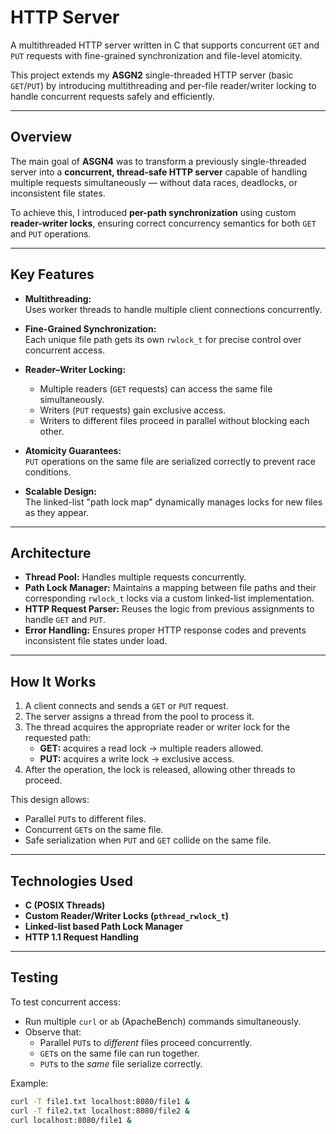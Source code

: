 # HTTP Server

A multithreaded HTTP server written in C that supports concurrent `GET` and `PUT` requests with fine-grained synchronization and file-level atomicity.  

This project extends my **ASGN2** single-threaded HTTP server (basic `GET`/`PUT`) by introducing multithreading and per-file reader/writer locking to handle concurrent requests safely and efficiently.

---

## Overview

The main goal of **ASGN4** was to transform a previously single-threaded server into a **concurrent, thread-safe HTTP server** capable of handling multiple requests simultaneously — without data races, deadlocks, or inconsistent file states.  

To achieve this, I introduced **per-path synchronization** using custom **reader-writer locks**, ensuring correct concurrency semantics for both `GET` and `PUT` operations.

---

## Key Features

- **Multithreading:**  
  Uses worker threads to handle multiple client connections concurrently.

- **Fine-Grained Synchronization:**  
  Each unique file path gets its own `rwlock_t` for precise control over concurrent access.

- **Reader–Writer Locking:**  
  - Multiple readers (`GET` requests) can access the same file simultaneously.  
  - Writers (`PUT` requests) gain exclusive access.  
  - Writers to different files proceed in parallel without blocking each other.

- **Atomicity Guarantees:**  
  `PUT` operations on the same file are serialized correctly to prevent race conditions.  

- **Scalable Design:**  
  The linked-list "path lock map" dynamically manages locks for new files as they appear.

---

## Architecture

- **Thread Pool:** Handles multiple requests concurrently.  
- **Path Lock Manager:** Maintains a mapping between file paths and their corresponding `rwlock_t` locks via a custom linked-list implementation.  
- **HTTP Request Parser:** Reuses the logic from previous assignments to handle `GET` and `PUT`.  
- **Error Handling:** Ensures proper HTTP response codes and prevents inconsistent file states under load.  

---

## How It Works

1. A client connects and sends a `GET` or `PUT` request.  
2. The server assigns a thread from the pool to process it.  
3. The thread acquires the appropriate reader or writer lock for the requested path:  
   - **GET:** acquires a read lock → multiple readers allowed.  
   - **PUT:** acquires a write lock → exclusive access.  
4. After the operation, the lock is released, allowing other threads to proceed.  

This design allows:
- Parallel `PUT`s to different files.  
- Concurrent `GET`s on the same file.  
- Safe serialization when `PUT` and `GET` collide on the same file.

---

## Technologies Used

- **C (POSIX Threads)**  
- **Custom Reader/Writer Locks (`pthread_rwlock_t`)**  
- **Linked-list based Path Lock Manager**  
- **HTTP 1.1 Request Handling**

---
## Testing

To test concurrent access:
- Run multiple `curl` or `ab` (ApacheBench) commands simultaneously.  
- Observe that:
  - Parallel `PUT`s to *different* files proceed concurrently.  
  - `GET`s on the same file can run together.  
  - `PUT`s to the *same* file serialize correctly.  

Example:
```bash
curl -T file1.txt localhost:8080/file1 &
curl -T file2.txt localhost:8080/file2 &
curl localhost:8080/file1 &
